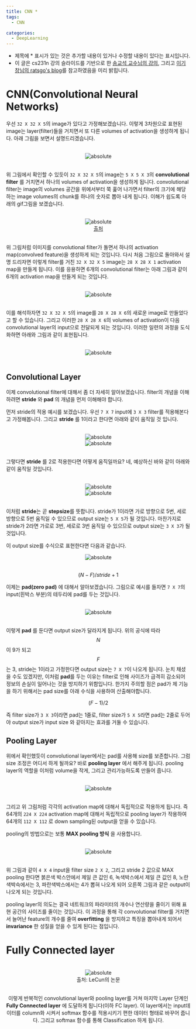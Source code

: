 ```yaml
---
title: CNN *
tags:
  - CNN

categories:
  - DeepLearning
---
```


- 제목에 * 표시가 있는 것은 추가할 내용이 있거나 수정할 내용이 있다는 표시입니다.
- 이 글은 cs231n 강의 슬라이드를 기반으로 한 <a href="https://www.youtube.com/watch?v=2ngo9-YCxzY&list=PL1Kb3QTCLIVtyOuMgyVgT-OeW0PYXl3j5&index=9">송교석 교수님의 강의</a>, 그리고 <a href="https://ratsgo.github.io/">이기창님의 ratsgo's blog</a>를 참고하였음을 미리 밝힙니다.


# CNN(Convolutional Neural Networks)

 우선 `32 X 32 X 5`의 image가 있다고 가정해보겠습니다. 이렇게 3차원으로 표현된 image는 layer(filter)들을 거치면서 또 다른 volumes of activation을 생성하게 됩니다.
아래 그림을 보면서 설명드리겠습니다.

<br/>
<center><img data-action="zoom" src='{{ "/assets/img/cnn_02.jpg" | relative_url }}' alt='absolute'></center>
<br/>

위 그림에서 확인할 수 있듯이 `32 X 32 X 5`의 image는 `5 X 5 X 3`의 **convolutional filter** 를 거치면서 하나의 volumes of activation을 생성하게 됩니다. convolutional filter는 image의 volumes 공간을 위에서부터 쭉 훑어 나가면서 filter의 크기에 해당하는 image volumes의 chunk를 하나의 숫자로 뽑아 내게 됩니다. 이해가 쉽도록 아래의 gif그림을 보겠습니다.

<br/>
<center><img data-action="zoom" src='{{ "/assets/img/cnn_01.gif" | relative_url }}' alt='absolute'></center>
<center><a href="http://cs231n.github.io/convolutional-networks/">출처</a></center>
<br/>

위 그림처럼 이미지를 convolutional filter가 돌면서 하나의 activation map(convolved feature)을 생성하게 되는 것입니다. 다시 처음 그림으로 돌아와서 설명 드리자면 이렇게 filter를 거친 `32 X 32 X 5` image는 `28 X 28 X 1` activation map을 만들게 됩니다. 이를 응용하면 6개의 convolutional filter는 아래 그림과 같이 6개의 activation map을 만들게 되는 것입니다.

<br/>
<center><img data-action="zoom" src='{{ "/assets/img/cnn_04.jpg" | relative_url }}' alt='absolute'></center>
<br/>

이를 해석하자면 `32 X 32 X 5`의 image를  `28 X 28 X 6`의 새로운 image로 만들었다고 할 수 있습니다. 그리고 이러한 `28 X 28 X 6`의 volumes of activation이 다음 convolutional layer의 input으로 전달되게 되는 것입니다. 이러한 일련의 과정을 도식화하면 아래와 그림과 같이 표현됩니다.

<br/>
<center><img data-action="zoom" src='{{ "/assets/img/cnn_05.jpg" | relative_url }}' alt='absolute'></center>
<br/>


## Convolutional Layer

이제 convolutional filter에 대해서 좀 더 자세히 알아보겠습니다. filter의 개념을 이해하려면 **stride** 와 **pad** 의 개념을 먼저 이해해야 합니다.

먼저 stride의 적용 예시를 보겠습니다. 우선 `7 X 7` input에 `3 X 3` filter를 적용해본다고 가정해봅니다. 그리고 **stride** 를 1이라고 한다면 아래와 같이 움직일 것 입니다.

<br/>
<center><img data-action="zoom" src='{{ "/assets/img/cnn_filter_01.png" | relative_url }}' alt='absolute'></center>

<center><img data-action="zoom" src='{{ "/assets/img/cnn_filter_02.png" | relative_url }}' alt='absolute'></center>
<br/>

그렇다면 **stride** 를 2로 적용한다면 어떻게 움직일까요? 네, 예상하신 바와 같이 아래와 같이 움직일 것입니다.

<br/>
<center><img data-action="zoom" src='{{ "/assets/img/cnn_filter_01.png" | relative_url }}' alt='absolute'></center>

<center><img data-action="zoom" src='{{ "/assets/img/cnn_filter_03.png" | relative_url }}' alt='absolute'></center>
<br/>

이처럼 **stride**는 곧 **stepsize**를 뜻합니다. stride가 1이라면 가로 방향으로 5번, 세로 방향으로 5번 움직일 수 있으므로 output size는 `5 X 5`가 될 것입니다. 마찬가지로 stride가 2라면 가로로 3번, 세로로 3번 움직일 수  있으므로 output size는 `3 X 3`가 될 것입니다.

이 output size를 수식으로 표현한다면 다음과 같습니다.
<br/>
<center><img data-action="zoom" src='{{ "/assets/img/cnn_filter_04.png" | relative_url }}' alt='absolute'></center>
<br/>

$$(N - F) / stride + 1$$

이제는 **pad(zero pad)** 에 대해서 알아보겠습니다. 그림으로 예시를 들자면 `7 X 7`의 input(흰박스 부분)의 테두리에 pad를 두는 것입니다.

<br/>
<center><img data-action="zoom" src='{{ "/assets/img/cnn_filter_05.png" | relative_url }}' alt='absolute'></center>
<br/>

이렇게 **pad** 를 둔다면 output size가 달라지게 됩니다. 위의 공식에 따라 $$N$$이 9가 되고 $$F$$는 3, stride는 1이라고 가정한다면 output size는 `7 X 7`이 나오게 됩니다. 눈치 채셨을 수도 있겠지만, 이처럼 **pad**를 두는 이유는 filter로 인해 사이즈가 급격히 감소되어 정보의 손실이 일어나는 것을 방지하기 위함입니다. 한가지 주의할 점은 pad가 제 기능을 하기 위해서는 pad size를 아래 수식을 사용하여 산출해야합니다.

$$(F-1)/2$$

즉 filter size가 `3 X 3`이라면 pad는 1줄로, filter size가 `5 X 5`라면 pad는 2줄로 두어야 output size가 input size 와 같아지는 효과를 거둘 수 있습니다.


## Pooling Layer

위에서 확인했듯이 convolutional layer에서는 pad를 사용해 size를 보존합니다. 그럼 size 조정은 어디서 하게 될까요? 바로 **pooling layer** 에서 해주게 됩니다. pooling layer의 역할을 이처럼 volume을 작게, 그리고 관리가능하도록 만들어 줍니다.

<br/>
<center><img data-action="zoom" src='{{ "/assets/img/cnn_pooling_01.png" | relative_url }}' alt='absolute'></center>
<br/>

그리고 위 그림처럼 각각의 activation map에 대해서 독립적으로 작용하게 됩니다. 즉 64개의 `224 X 224` activation map에 대해서 독립적으로 pooling layer가 작용하여 64개의 `112 X 112` 로 down sampling된 output을 얻을 수 있습니다.  

pooling의 방법으로는 보통 **MAX pooling 방식** 을 사용합니다.

<br/>
<center><img data-action="zoom" src='{{ "/assets/img/cnn_pooling_02.png" | relative_url }}' alt='absolute'></center>
<br/>

위 그림과 같이 `4 X 4` input을 filter size `2 X 2`, 그리고 stride 2 값으로 MAX pooling 한다면 붉은색 박스안에서 제일 큰 값인 6, 녹색박스에서 제일 큰 값인 8, 노란색박슥에서는 3, 파란색박스에서는 4가 뽑혀 나오게 되어 오른쪽 그림과 같은 output이 나오게 되는 것입니다.

pooling layer의 의도는 결국 네트워크의 파라미터의 개수나 연산량을 줄이기 위해 표현 공간의 사이즈를 줄이는 것입니다. 이 과정을 통해 각 convolutional filter를 거치면서 늘어난 feature의 개수를 줄여 **overfitting** 을 방지하고 특징을 뽑아내게 되어서 **invariance** 한 성질을 얻을 수 있게 된다는 점입니다.


# Fully Connected layer

<br/>
<center><img data-action="zoom" src='{{ "/assets/img/cnn_full_01.png" | relative_url }}' alt='absolute'></center>
<center>출처: LeCun의 논문<center>
<br/>

이렇게 반복적인 convolutional layer와 pooling layer를 거쳐 마지막 Layer 단계인 **Fully Connected layer** 에 도달하게 됩니다(이하 FC layer). 이 layer에서는 input데이터를 column화 시켜서 softmax 함수를 적용시키기 편한 데이터 형태로 바꾸어 줍니다. 그리고 softmax 함수를 통해 Classification 하게 됩니다.

